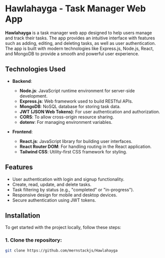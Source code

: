 # Hawlahayga - Task Manager Web App

**Hawlahayga** is a task manager web app designed to help users manage and track their tasks. The app provides an intuitive interface with features such as adding, editing, and deleting tasks, as well as user authentication. The app is built with modern technologies like Express.js, Node.js, React, and MongoDB to provide a smooth and powerful user experience.

## Technologies Used

- **Backend**:

  - **Node.js**: JavaScript runtime environment for server-side development.
  - **Express.js**: Web framework used to build RESTful APIs.
  - **MongoDB**: NoSQL database for storing task data.
  - **JWT (JSON Web Tokens)**: For user authentication and authorization.
  - **CORS**: To allow cross-origin resource sharing.
  - **dotenv**: For managing environment variables.

- **Frontend**:
  - **React.js**: JavaScript library for building user interfaces.
  - **React Router DOM**: For handling routing in the React application.
  - **Tailwind CSS**: Utility-first CSS framework for styling.

## Features

- User authentication with login and signup functionality.
- Create, read, update, and delete tasks.
- Task filtering by status (e.g., "completed" or "in-progress").
- Responsive design for mobile and desktop devices.
- Secure authentication using JWT tokens.

## Installation

To get started with the project locally, follow these steps:

### 1. Clone the repository:

```bash
git clone https://github.com/mernstackjs/Hawlahayga
```
